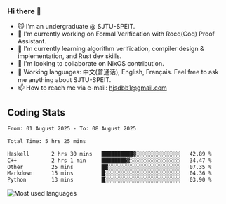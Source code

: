### Hi there 👋

<!--
**definfo/definfo** is a ✨ _special_ ✨ repository because its `README.md` (this file) appears on your GitHub profile.

Here are some ideas to get you started:

- 🔭 I’m currently working on ...
- 🌱 I’m currently learning ...
- 👯 I’m looking to collaborate on ...
- 🤔 I’m looking for help with ...
- 💬 Ask me about ...
- 📫 How to reach me: ...
- 😄 Pronouns: ...
- ⚡ Fun fact: ...
-->

- 😼 I'm an undergraduate @ SJTU-SPEIT.
- 🔭 I'm currently working on Formal Verification with Rocq(Coq) Proof Assistant.
- 🌱 I'm currently learning algorithm verification, compiler design & implementation, and Rust dev skills.
- 👯 I'm looking to collaborate on NixOS contribution.
- 💬 Working languages: 中文(普通话), English, Français. Feel free to ask me anything about SJTU-SPEIT.
- 📫 How to reach me via e-mail: hjsdbb1@gmail.com

## Coding Stats

<!--START_SECTION:waka-->

```txt
From: 01 August 2025 - To: 08 August 2025

Total Time: 5 hrs 25 mins

Haskell       2 hrs 30 mins   ██████████▓░░░░░░░░░░░░░░   42.89 %
C++           2 hrs 1 min     ████████▓░░░░░░░░░░░░░░░░   34.47 %
Other         25 mins         ██░░░░░░░░░░░░░░░░░░░░░░░   07.35 %
Markdown      15 mins         █░░░░░░░░░░░░░░░░░░░░░░░░   04.36 %
Python        13 mins         █░░░░░░░░░░░░░░░░░░░░░░░░   03.90 %
```

<!--END_SECTION:waka-->

![Most used languages](https://github-readme-stats.vercel.app/api/top-langs/?username=definfo&layout=donut&theme=dracula&exclude_repo=xv6-labs-2023)
